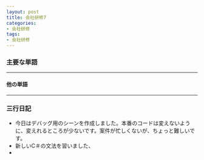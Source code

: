 ```yaml
---
layout: post
title: 会社研修7
categories:
- 会社研修
tags:
- 会社研修
---
```


### 主要な単語

---
#### 他の単語

---

### 三行日記

* 今日はデバッグ用のシーンを作成しました。本番のコードは変えないように、変えれるところが少ないです。案件が忙しくないが、ちょっと難しいです。
* 新しいC＃の文法を習いました、
* 




